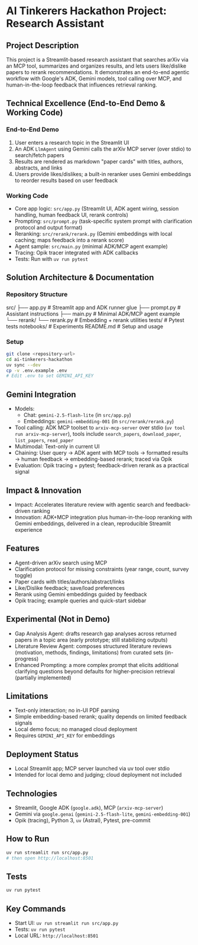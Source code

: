 # AI Tinkerers Hackathon Project: Research Assistant

## Project Description
This project is a Streamlit-based research assistant that searches arXiv via an MCP tool, summarizes and organizes results, and lets users like/dislike papers to rerank recommendations. It demonstrates an end-to-end agentic workflow with Google's ADK, Gemini models, tool calling over MCP, and human-in-the-loop feedback that influences retrieval ranking.

## Technical Excellence (End-to-End Demo & Working Code)
### End-to-End Demo
1. User enters a research topic in the Streamlit UI  
2. An ADK `LlmAgent` using Gemini calls the arXiv MCP server (over stdio) to search/fetch papers  
3. Results are rendered as markdown "paper cards" with titles, authors, abstracts, and links  
4. Users provide likes/dislikes; a built-in reranker uses Gemini embeddings to reorder results based on user feedback  

### Working Code
- Core app logic: `src/app.py` (Streamlit UI, ADK agent wiring, session handling, human feedback UI, rerank controls)
- Prompting: `src/prompt.py` (task-specific system prompt with clarification protocol and output format)
- Reranking: `src/rerank/rerank.py` (Gemini embeddings with local caching; maps feedback into a rerank score)
- Agent sample: `src/main.py` (minimal ADK/MCP agent example)
- Tracing: Opik tracer integrated with ADK callbacks
- Tests: Run with `uv run pytest`

## Solution Architecture & Documentation
### Repository Structure

src/
├── app.py # Streamlit app and ADK runner glue
├── prompt.py # Assistant instructions
├── main.py # Minimal ADK/MCP agent example
└── rerank/
└── rerank.py # Embedding + rerank utilities
tests/ # Pytest tests
notebooks/ # Experiments
README.md # Setup and usage

### Setup
```bash
git clone <repository-url>
cd ai-tinkerers-hackathon
uv sync --dev
cp -v .env.example .env
# Edit .env to set GEMINI_API_KEY
```

## Gemini Integration
- Models:
  - Chat: `gemini-2.5-flash-lite` (in `src/app.py`)
  - Embeddings: `gemini-embedding-001` (in `src/rerank/rerank.py`)
- Tool calling: ADK MCP toolset to `arxiv-mcp-server` over stdio (`uv tool run arxiv-mcp-server`), tools include `search_papers`, `download_paper`, `list_papers`, `read_paper`
- Multimodal: Text-only in current UI
- Chaining: User query → ADK agent with MCP tools → formatted results → human feedback → embedding-based rerank; traced via Opik
- Evaluation: Opik tracing + pytest; feedback-driven rerank as a practical signal

## Impact & Innovation
- Impact: Accelerates literature review with agentic search and feedback-driven ranking
- Innovation: ADK+MCP integration plus human-in-the-loop reranking with Gemini embeddings, delivered in a clean, reproducible Streamlit experience

## Features
- Agent-driven arXiv search using MCP
- Clarification protocol for missing constraints (year range, count, survey toggle)
- Paper cards with titles/authors/abstract/links
- Like/Dislike feedback; save/load preferences
- Rerank using Gemini embeddings guided by feedback
- Opik tracing; example queries and quick-start sidebar

## Experimental (Not in Demo)
- Gap Analysis Agent: drafts research gap analyses across returned papers in a topic area (early prototype; still stabilizing outputs)
- Literature Review Agent: composes structured literature reviews (motivation, methods, findings, limitations) from curated sets (in-progress)
- Enhanced Prompting: a more complex prompt that elicits additional clarifying questions beyond defaults for higher-precision retrieval (partially implemented)

## Limitations
- Text-only interaction; no in-UI PDF parsing
- Simple embedding-based rerank; quality depends on limited feedback signals
- Local demo focus; no managed cloud deployment
- Requires `GEMINI_API_KEY` for embeddings

## Deployment Status
- Local Streamlit app; MCP server launched via uv tool over stdio
- Intended for local demo and judging; cloud deployment not included

## Technologies
- Streamlit, Google ADK (`google.adk`), MCP (`arxiv-mcp-server`)
- Gemini via `google.genai` (`gemini-2.5-flash-lite`, `gemini-embedding-001`)
- Opik (tracing), Python 3, `uv` (Astral), Pytest, pre-commit

## How to Run
```bash
uv run streamlit run src/app.py
# then open http://localhost:8501
```

## Tests
```bash
uv run pytest
```

## Key Commands
- Start UI: `uv run streamlit run src/app.py`
- Tests: `uv run pytest`
- Local URL: `http://localhost:8501`
